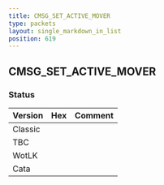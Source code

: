 ```yaml
---
title: CMSG_SET_ACTIVE_MOVER
type: packets
layout: single_markdown_in_list
position: 619
---
```


## CMSG_SET_ACTIVE_MOVER

### Status

Version | Hex | Comment
---------- | ---------- | ---------- 
Classic |  |  
TBC |  |  
WotLK |  |  
Cata |  |  
